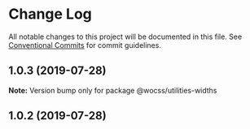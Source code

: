 # Change Log

All notable changes to this project will be documented in this file.
See [Conventional Commits](https://conventionalcommits.org) for commit guidelines.

## 1.0.3 (2019-07-28)

**Note:** Version bump only for package @wocss/utilities-widths





<a name="1.0.2"></a>
## 1.0.2 (2019-07-28)
